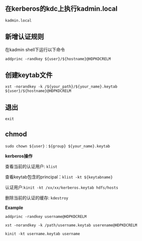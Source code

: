 ## 在kerberos的kdc上执行kadmin.local

```vim
kadmin.local
```
## 新增认证规则

在kadmin shell下运行以下命令
```vim
addprinc -randkey ${user}/${hostname}@HDPKDCRELM
```
## 创建keytab文件

```vim
xst -norandkey -k /${your_path}/${your_name}.keytab ${user}/${hostname}@HDPKDCRELM
```
## 退出

```vim
exit
```
## chmod
```vim
sudo chown ${user}：${group} ${your_name}.keytab
```

**kerberos操作** 

查看当前的认证用户: `klist`

查看keytab包含的principal：`klist -kt ${keytabname}`

认证用户:`kinit -kt /xx/xx/kerberos.keytab hdfs/hosts`

删除当前的认证的缓存: `kdestroy`

**Example**
```vim
addprinc -randkey username@HDPKDCRELM

xst -norandkey -k /path/username.keytab userename@HDPKDCRELM
 
kinit -kt username.keytab username
```
